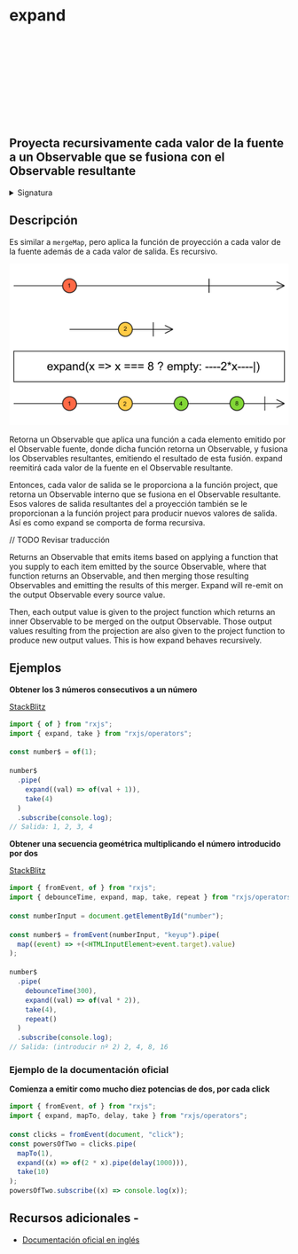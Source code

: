 <div class="page-heading">

# expand

<a target="_blank" href="https://github.com/ReactiveX/rxjs/blob/master/src/internal/operators/expand.ts">
<svg>
  <use xlink:href="/assets/icons/github.svg#github"></use>
</svg>
</a>
</div>

<h2 class="subtitle"> Proyecta recursivamente cada valor de la fuente a un Observable que se fusiona con el Observable resultante
</h2>

<details>
<summary>Signatura</summary>

### Firma

`expand<T, R>(project: (value: T, index: number) => any, concurrent: number = Number.POSITIVE_INFINITY, scheduler: SchedulerLike = undefined): OperatorFunction<T, R>`

### Parámetros

<table>
<tr><td>project</td><td>Una función que, al aplicarse a un elemento emitido por la fuente, retorna un Observable.</td></tr>
<tr><td>concurrent</td><td>Opcional. El valor por defecto es <code>Number.POSITIVE_INFINITY</code>.
El máximo número de Observables de entrada a los que se suscribe de forma concurrente.</td></tr>
<tr><td>scheduler</td><td>Opcional. El valor por defecto es <code>undefined</code>.
El <code>SchedulerLike</code> que se utiliza para suscribirse a cada Observable interno proyectado.</td></tr>
</table>

### Retorna

`OperatorFunction<T, R>`: Un Observable que emite los valores de la fuente y

that emits the source values and also result of applying the projection function to each value emitted on the output Observable and and merging the results of the Observables obtained from this transformation.

</details>

## Descripción

Es similar a `mergeMap`, pero aplica la función de proyección a cada valor de la fuente además de a cada valor de salida. Es recursivo.

<img src="assets/images/marble-diagrams/transformation/expand.png" alt="Diagrama de canicas del operador expand">

Retorna un Observable que aplica una función a cada elemento emitido por el Observable fuente, donde dicha función retorna un Observable, y fusiona los Observables resultantes, emitiendo el resultado de esta fusión. expand reemitirá cada valor de la fuente en el Observable resultante.

Entonces, cada valor de salida se le proporciona a la función project, que retorna un Observable interno que se fusiona en el Observable resultante. Esos valores de salida resultantes del a proyección también se le proporcionan a la función project para producir nuevos valores de salida. Así es como expand se comporta de forma recursiva.

// TODO Revisar traducción

Returns an Observable that emits items based on applying a function that you supply to each item emitted by the source Observable, where that function returns an Observable, and then merging those resulting Observables and emitting the results of this merger. Expand will re-emit on the output Observable every source value.

Then, each output value is given to the project function which returns an inner Observable to be merged on the output Observable. Those output values resulting from the projection are also given to the project function to produce new output values. This is how expand behaves recursively.

## Ejemplos

**Obtener los 3 números consecutivos a un número**

<a target="_blank" href="https://stackblitz.com/edit/rxjs-expand-1?file=index.ts">StackBlitz</a>

```javascript
import { of } from "rxjs";
import { expand, take } from "rxjs/operators";

const number$ = of(1);

number$
  .pipe(
    expand((val) => of(val + 1)),
    take(4)
  )
  .subscribe(console.log);
// Salida: 1, 2, 3, 4
```

**Obtener una secuencia geométrica multiplicando el número introducido por dos**

<a target="_blank" href="https://stackblitz.com/edit/rxjs-expand-2?file=index.ts">StackBlitz</a>

```typescript
import { fromEvent, of } from "rxjs";
import { debounceTime, expand, map, take, repeat } from "rxjs/operators";

const numberInput = document.getElementById("number");

const number$ = fromEvent(numberInput, "keyup").pipe(
  map((event) => +(<HTMLInputElement>event.target).value)
);

number$
  .pipe(
    debounceTime(300),
    expand((val) => of(val * 2)),
    take(4),
    repeat()
  )
  .subscribe(console.log);
// Salida: (introducir nº 2) 2, 4, 8, 16
```

### Ejemplo de la documentación oficial

**Comienza a emitir como mucho diez potencias de dos, por cada click**

```javascript
import { fromEvent, of } from "rxjs";
import { expand, mapTo, delay, take } from "rxjs/operators";

const clicks = fromEvent(document, "click");
const powersOfTwo = clicks.pipe(
  mapTo(1),
  expand((x) => of(2 * x).pipe(delay(1000))),
  take(10)
);
powersOfTwo.subscribe((x) => console.log(x));
```

## Recursos adicionales -

- <a target="_blank" href="https://rxjs.dev/api/operators/expand">Documentación oficial en inglés</a>
